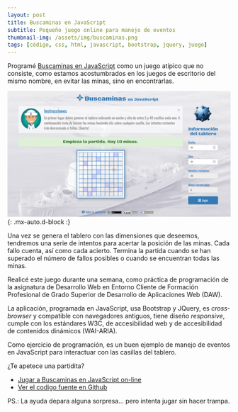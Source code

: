```yaml
---
layout: post
title: Buscaminas en JavaScript
subtitle: Pequeño juego online para manejo de eventos
thumbnail-img: /assets/img/buscaminas.png
tags: [código, css, html, javascript, bootstrap, jquery, juego]
---
```

Programé [Buscaminas en JavaScript](https://javguerra.github.io/Buscaminas-en-JavaScript/index.html) como un juego atípico que no consiste, como estamos acostumbrados en los juegos de escritorio del mismo nombre, en evitar las minas, sino en encontrarlas.

![Buscaminas](/assets/img/buscaminas.png){: .mx-auto.d-block :}

Una vez se genera el tablero con las dimensiones que deseemos, tendremos una serie de intentos para acertar la posición de las minas. Cada fallo cuenta, así como cada acierto. Termina la partida cuando se han superado el número de fallos posibles o cuando se encuentran todas las minas.

Realicé este juego durante una semana, como práctica de programación de la asignatura de Desarrollo Web en Entorno Cliente de Formación Profesional de Grado Superior de Desarrollo de Aplicaciones Web (DAW).

La aplicación, programada en JavaScript, usa Bootstrap y JQuery, es _cross-browser_ y compatible con navegadores antiguos, tiene diseño _responsive_, cumple con los estándares W3C, de accesibilidad web y de accesibilidad de contenidos dinámicos (WAI-ARIA).

Como ejercicio de programación, es un buen ejemplo de manejo de eventos en JavaScript para interactuar con las casillas del tablero.

¿Te apetece una partidita?

* [Jugar a Buscaminas en JavaScript on-line](https://javguerra.github.io/Buscaminas-en-JavaScript/index.html)
* [Ver el codigo fuente en Github](https://github.com/JavGuerra/Buscaminas-en-JavaScript)

PS.: La ayuda depara alguna sorpresa... pero intenta jugar sin hacer trampa.


